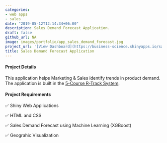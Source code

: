 ```yaml
---
categories:
- web apps
- sales
date: "2019-05-12T12:14:34+06:00"
description: Sales Demand Forecast Application.
draft: false
github_url: NA
image: images/portfolio/app_sales_demand_forecast.jpg
project_url: '[View Dashboard](https://business-science.shinyapps.io/sales_dashboard_demand_forecast/)'
title: Sales Demand Forecast Application
---
```



#### Project Details

This application helps Marketing & Sales identify trends in product demand. The application is built in the [5-Course R-Track System](https://university.business-science.io/p/5-course-bundle-machine-learning-web-apps-time-series).

#### Project Requirements

✅ Shiny Web Applications

✅ HTML and CSS

✅ Sales Demand Forecast using Machine Learning (XGBoost)

✅ Geograhic Visualization